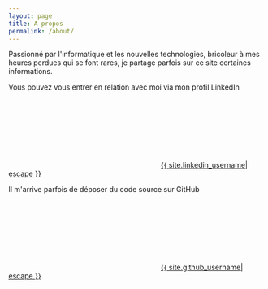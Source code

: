```yaml
---
layout: page
title: A propos
permalink: /about/
---
```

Passionné par l'informatique et les nouvelles technologies, bricoleur à mes heures perdues qui se font rares, je partage parfois sur ce site certaines informations.

Vous pouvez vous entrer en relation avec moi via mon profil LinkedIn <a href="https://www.linkedin.com/in/{{ site.linkedin_username| cgi_escape | escape }}"><svg class="svg-icon"><use xlink:href="{{ '/assets/minima-social-icons.svg#linkedin' | relative_url }}"></use></svg><span class="username">{{ site.linkedin_username| escape }}</span></a>

Il m'arrive parfois de déposer du code source sur GitHub <a href="https://github.com/{{ site.github_username| cgi_escape | escape }}"><svg class="svg-icon"><use xlink:href="{{ '/assets/minima-social-icons.svg#github' | relative_url }}"></use></svg><span class="username">{{ site.github_username| escape }}</span></a>